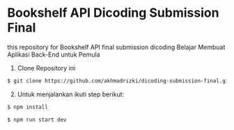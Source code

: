 # Bookshelf API Dicoding Submission Final
this repository for Bookshelf API final submission dicoding  Belajar Membuat Aplikasi Back-End untuk Pemula

1. Clone Repository ini
```sh
$ git clone https://github.com/akhmadrizki/dicoding-submission-final.git
```
2. Untuk menjalankan ikuti step berikut:
```sh
$ npm install
```
```sh
$ npm run start dev
```
